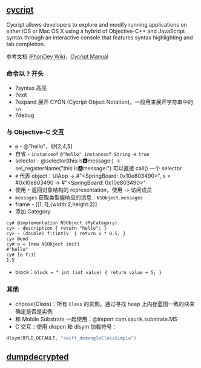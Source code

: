 ## [cycript](http://www.cycript.org)

Cycript allows developers to explore and modify running applications on either iOS or Mac OS X using a hybrid of Objective-C++ and JavaScript syntax through an interactive console that features syntax highlighting and tab completion.

参考文档 [iPhonDev Wiki](http://iphonedevwiki.net/index.php/Cycript)，[Cycript Manual](http://www.cycript.org/manual/)

### 命令以 ? 开头

* ?syntax 高亮
* ?exit
* ?expand 展开 CYON (Cycript Object Notation)。一般用来展开字符串中的 `\n`
* ?debug

### 与 Objective-C 交互

* `@` - @"hello"，@[2,4,5]
* 自省 - `instanceof` `@"hello" instanceof String` -> `true`
* selector - @selector(this:is:a:message:) -> sel_registerName("this:is:a:message:")
    可以直接 call() 一个 selector
* `#` 代表 object：UIApp -> #"<SpringBoard: 0x10e803490>", s = #0x10e803490 -> #"<SpringBoard: 0x10e803490>"
* 使用 `*` 返回对象结构的 representation，使用 `->` 访问成员
* `messages` 获取类型能响应的消息：`NSObject.messages`
* frame -  [[1, 1],{width:2,height:2}]
* 添加 Category
```
cy# @implementation NSObject (MyCategory)
cy> - description { return "hello"; }
cy> - (double) f:(int)v  { return v * 0.5; }
cy> @end
cy# o = [new NSObject init]
#"hello"
cy# [o f:3]
1.5
```
* block：`block = ^ int (int value) { return value + 5; }`

### 其他

* choose(Class)：所有 `Class` 的实例。通过寻找 heap 上内存蓝图一致的块来确定是否是实例
* 和 Mobile Substrate 一起使用：@import com.saurik.substrate.MS
* C 交互：使用 dlopen 和 dlsym 加载符号：
```c
dlsym(RTLD_DEFAULT, "swift_demangleClassSimple")
```

## [dumpdecrypted](https://github.com/stefanesser/dumpdecrypted)
